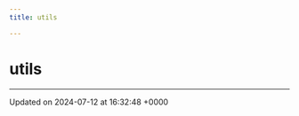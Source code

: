 ```yaml
---
title: utils

---
```


# utils








-------------------------------

Updated on 2024-07-12 at 16:32:48 +0000
